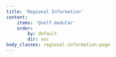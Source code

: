 ```yaml
---
title: 'Regional Information'
content:
    items: '@self.modular'
    order:
        by: default
        dir: asc
body_classes: regional-information-page
---
```


